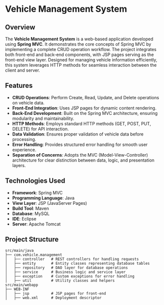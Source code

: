 # Vehicle Management System

## Overview
The **Vehicle Management System** is a web-based application developed using **Spring MVC**. It demonstrates the core concepts of Spring MVC by implementing a complete CRUD operation workflow. The project integrates both front-end and back-end components, with JSP pages serving as the front-end view layer. Designed for managing vehicle information efficiently, this system leverages HTTP methods for seamless interaction between the client and server.

## Features
- **CRUD Operations**: Perform Create, Read, Update, and Delete operations on vehicle data.
- **Front-End Integration**: Uses JSP pages for dynamic content rendering.
- **Back-End Development**: Built on the Spring MVC architecture, ensuring modularity and maintainability.
- **HTTP Methods**: Employs standard HTTP methods (GET, POST, PUT, DELETE) for API interaction.
- **Data Validation**: Ensures proper validation of vehicle data before processing.
- **Error Handling**: Provides structured error handling for smooth user experience.
- **Separation of Concerns**: Adopts the MVC (Model-View-Controller) architecture for clear distinction between data, logic, and presentation layers.

## Technologies Used
- **Framework**: Spring MVC
- **Programming Language**: Java
- **View Layer**: JSP (JavaServer Pages)
- **Build Tool**: Maven
- **Database**: MySQL
- **IDE**: Eclipse
- **Server**: Apache Tomcat

## Project Structure
```plaintext
src/main/java
├── com.vehicle.management
│   ├── controller   # REST controllers for handling requests
│   ├── entity       # Entity classes representing database tables
│   ├── repository   # DAO layer for database operations
│   ├── service      # Business logic and service layer
│   ├── exception    # Custom exceptions for error handling
│   ├── util         # Utility classes and helpers
src/main/webapp
├── WEB-INF
│   ├── jsp          # JSP pages for front-end
│   ├── web.xml      # Deployment descriptor
